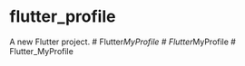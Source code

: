 # flutter_profile

A new Flutter project.
#   F l u t t e r _ M y P r o f i l e  
 #   F l u t t e r _ M y P r o f i l e  
 #   F l u t t e r _ M y P r o f i l e  
 
